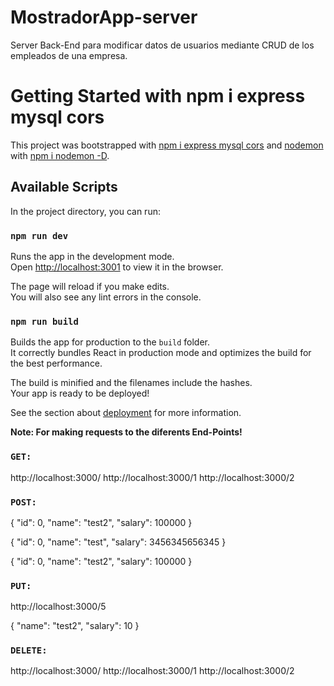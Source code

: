 # MostradorApp-server
Server Back-End para modificar datos de usuarios mediante CRUD de los empleados de una empresa.

# Getting Started with npm i express mysql cors

This project was bootstrapped with [npm i express mysql cors](https://expressjs.com/es/) and [nodemon](https://nodemon.io/) with [npm i nodemon -D](https://expressjs.com/es/).

## Available Scripts

In the project directory, you can run:

### `npm run dev`

Runs the app in the development mode.\
Open [http://localhost:3001](http://localhost:3001) to view it in the browser.

The page will reload if you make edits.\
You will also see any lint errors in the console.

### `npm run build`

Builds the app for production to the `build` folder.\
It correctly bundles React in production mode and optimizes the build for the best performance.

The build is minified and the filenames include the hashes.\
Your app is ready to be deployed!

See the section about [deployment](https://facebook.github.io/create-react-app/docs/deployment) for more information.

**Note: For making requests to the diferents End-Points!**

### `GET:`
http://localhost:3000/
http://localhost:3000/1
http://localhost:3000/2


### `POST:`
{
    "id": 0,
    "name": "test2",
    "salary": 100000
}

{
    "id": 0,
    "name": "test",
    "salary": 3456345656345
}

{
    "id": 0,
    "name": "test2",
    "salary": 100000
}


### `PUT:`
http://localhost:3000/5

{
    "name": "test2",
    "salary": 10
}

### `DELETE:`
http://localhost:3000/
http://localhost:3000/1
http://localhost:3000/2
